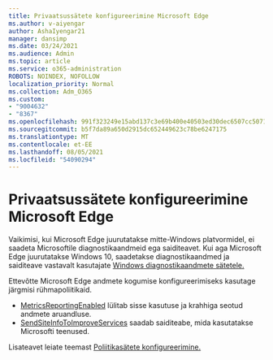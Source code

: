 ```yaml
---
title: Privaatsussätete konfigureerimine Microsoft Edge
ms.author: v-aiyengar
author: AshaIyengar21
manager: dansimp
ms.date: 03/24/2021
ms.audience: Admin
ms.topic: article
ms.service: o365-administration
ROBOTS: NOINDEX, NOFOLLOW
localization_priority: Normal
ms.collection: Adm_O365
ms.custom:
- "9004632"
- "8367"
ms.openlocfilehash: 991f323249e15abd137c3e69b400e40503ed30dec6507cc5071a0b1af7f72bb3
ms.sourcegitcommit: b5f7da89a650d2915dc652449623c78be6247175
ms.translationtype: MT
ms.contentlocale: et-EE
ms.lasthandoff: 08/05/2021
ms.locfileid: "54090294"
---
```

# <a name="configure-privacy-settings-in-microsoft-edge"></a>Privaatsussätete konfigureerimine Microsoft Edge

Vaikimisi, kui Microsoft Edge juurutatakse mitte-Windows platvormidel, ei saadeta Microsoftile diagnostikaandmeid ega saiditeavet. Kui aga Microsoft Edge juurutatakse Windows 10, saadetakse diagnostikaandmed ja saiditeave vastavalt kasutajate [Windows diagnostikaandmete sätetele.](https://go.microsoft.com/fwlink/?linkid=2132472)

Ettevõtte Microsoft Edge andmete kogumise konfigureerimiseks kasutage järgmisi rühmapoliitikaid.
- [MetricsReportingEnabled](https://go.microsoft.com/fwlink/?linkid=2132470) lülitab sisse kasutuse ja krahhiga seotud andmete aruandluse.
- [SendSiteInfoToImproveServices](https://go.microsoft.com/fwlink/?linkid=2132470) saadab saiditeabe, mida kasutatakse Microsofti teenused.

Lisateavet leiate teemast [Poliitikasätete konfigureerimine.](https://go.microsoft.com/fwlink/?linkid=2132577)
